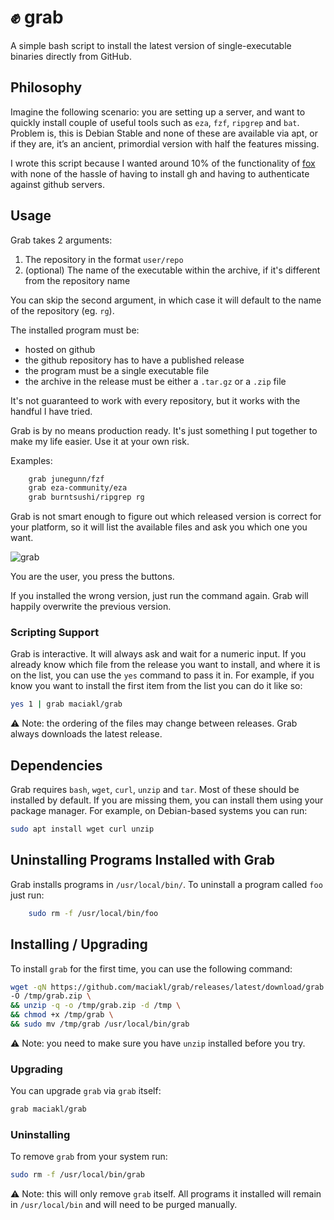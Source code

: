 # ✊ grab

A simple bash script to install the latest version of single-executable binaries directly from GitHub.

## Philosophy

Imagine the following scenario: you are setting up a server, and want to quickly install couple of useful tools such as `eza`, `fzf`, `ripgrep` and `bat`. Problem is, this is Debian Stable and none of these are available via apt, or if they are, it’s an ancient, primordial version with half the features missing.

I wrote this script because I wanted around 10% of the functionality of [fox](https://www.getfox.sh/) with none of the hassle of having to install gh and having to authenticate against github servers.

## Usage

Grab takes 2 arguments:

1. The repository in the format `user/repo`
3. (optional) The name of the executable within the archive, if it's different from the repository name

You can skip the second argument, in which case it will default to the name of the repository (eg. `rg`).

The installed program must be:

- hosted on github
- the github repository has to have a published release
- the program must be a single executable file
- the archive in the release must be either a `.tar.gz` or a `.zip` file

It's not guaranteed to work with every repository, but it works with the handful I have tried. 

Grab is by no means production ready. It's just something I put together to make my life easier. Use it at your own risk.

Examples:

```bash
    grab junegunn/fzf
    grab eza-community/eza
    grab burntsushi/ripgrep rg
```
Grab is not smart enough to figure out which released version is correct for your platform, so it will list the available files and ask you which one you want.

![grab](https://github.com/user-attachments/assets/1a79c91f-a687-4858-bee1-9621373d0c2c)

You are the user, you press the buttons.

If you installed the wrong version, just run the command again. Grab will happily overwrite the previous version.

### Scripting Support

Grab is interactive. It will always ask and wait for a numeric input. If you already know which file from the release you want to install, and where it is on the list, you can use the `yes` command to pass it in. For example, if you know you want to install the first item from the list you can do it like so:

```bash
yes 1 | grab maciakl/grab
```

⚠️ Note: the ordering of the files may change between releases. Grab always downloads the latest release.

## Dependencies

Grab requires `bash`, `wget`, `curl`, `unzip` and `tar`. Most of these should be installed by default. If you are missing them, you can install them using your package manager. For example, on Debian-based systems you can run:

```bash
sudo apt install wget curl unzip
```


## Uninstalling Programs Installed with Grab

Grab installs programs in `/usr/local/bin/`. To uninstall a program called `foo` just run:

```bash
    sudo rm -f /usr/local/bin/foo
```


## Installing / Upgrading

To install `grab` for the first time, you can use the following command:

```bash
wget -qN https://github.com/maciakl/grab/releases/latest/download/grab.zip \
-O /tmp/grab.zip \
&& unzip -q -o /tmp/grab.zip -d /tmp \
&& chmod +x /tmp/grab \
&& sudo mv /tmp/grab /usr/local/bin/grab
```

⚠️ Note: you need to make sure you have `unzip` installed before you try.

### Upgrading

You can upgrade `grab` via `grab` itself:

```bash
grab maciakl/grab
```

### Uninstalling

To remove `grab` from your system run:

```bash
sudo rm -f /usr/local/bin/grab
```

⚠️ Note: this will only remove `grab` itself. All programs it installed will remain in `/usr/local/bin` and will need to be purged manually.
